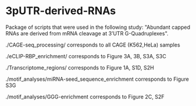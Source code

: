 # 3pUTR-derived-RNAs
Package of scripts that were used in the following study: "Abundant capped RNAs are derived from mRNA cleavage at 3’UTR G-Quadruplexes".

./CAGE-seq_processing/ corresponds to all CAGE (K562,HeLa) samples

./eCLIP-RBP_enrichment/ corresponds to Figure 3A, 3B, S3A, S3C

./Transcriptome_regions/ corresponds to Figure 1A, S1D, S2H

./motif_analyses/miRNA-seed_sequence_enrichment corresponds to Figure S3G

./motif_analyses/GGG-enrichment corresponds to Figure 2C, S2F
